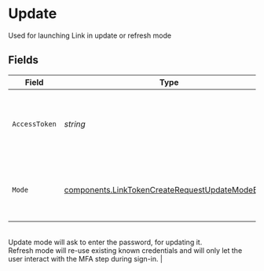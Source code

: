 # Update

Used for launching Link in update or refresh mode


## Fields

| Field                                                                                                                                                                                                                                               | Type                                                                                                                                                                                                                                                | Required                                                                                                                                                                                                                                            | Description                                                                                                                                                                                                                                         |
| --------------------------------------------------------------------------------------------------------------------------------------------------------------------------------------------------------------------------------------------------- | --------------------------------------------------------------------------------------------------------------------------------------------------------------------------------------------------------------------------------------------------- | --------------------------------------------------------------------------------------------------------------------------------------------------------------------------------------------------------------------------------------------------- | --------------------------------------------------------------------------------------------------------------------------------------------------------------------------------------------------------------------------------------------------- |
| `AccessToken`                                                                                                                                                                                                                                       | *string*                                                                                                                                                                                                                                            | :heavy_check_mark:                                                                                                                                                                                                                                  | The `access_token` associated with the existing Connection to update                                                                                                                                                                                |
| `Mode`                                                                                                                                                                                                                                              | [components.LinkTokenCreateRequestUpdateModeEnum](../../models/components/linktokencreaterequestupdatemodeenum.md)                                                                                                                                  | :heavy_check_mark:                                                                                                                                                                                                                                  | Set which mode you want to use between Update and Refresh.<br/>Update mode will ask to enter the password, for updating it.<br/>Refresh mode will re-use existing known credentials and will only let the user interact with the MFA step during sign-in. |